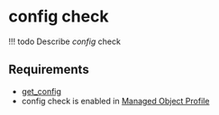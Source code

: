 # config check

<!-- prettier-ignore -->
!!! todo
    Describe *config* check

## Requirements

* [get_config](../../../../dev/reference/scripts/get_config.md)
* config check is enabled in [Managed Object Profile](../../../../user/reference/concepts/managed-object-profile/index.md)
